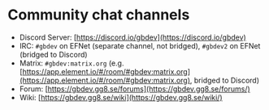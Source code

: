 # Community chat channels

- Discord Server: [https://discord.io/gbdev](https://discord.io/gbdev)
- IRC: `#gbdev` on EFNet (separate channel, not bridged), `#gbdev2` on EFNet (bridged to Discord)
- Matrix: `#gbdev:matrix.org` (e.g. [https://app.element.io/#/room/#gbdev:matrix.org](https://app.element.io/#/room/#gbdev:matrix.org), bridged to Discord)
- Forum: [https://gbdev.gg8.se/forums](https://gbdev.gg8.se/forums/)
- Wiki: [https://gbdev.gg8.se/wiki](https://gbdev.gg8.se/wiki/)
